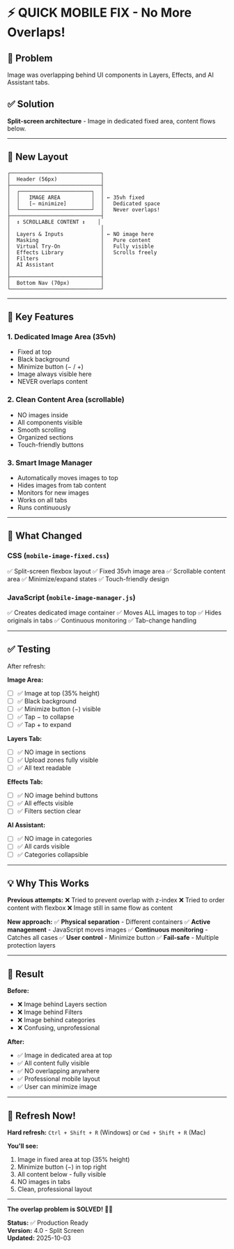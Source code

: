 # ⚡ QUICK MOBILE FIX - No More Overlaps!

## 🚨 Problem
Image was overlapping behind UI components in Layers, Effects, and AI Assistant tabs.

## ✅ Solution
**Split-screen architecture** - Image in dedicated fixed area, content flows below.

---

## 📐 New Layout

```
┌─────────────────────────────┐
│  Header (56px)              │
├─────────────────────────────┤
│  ┌───────────────────────┐  │
│  │   IMAGE AREA          │  │ ← 35vh fixed
│  │   [− minimize]        │  │   Dedicated space
│  └───────────────────────┘  │   Never overlaps!
├─────────────────────────────┤
│  ↕️ SCROLLABLE CONTENT ↕️    │
│                             │
│  Layers & Inputs            │ ← NO image here
│  Masking                    │   Pure content
│  Virtual Try-On             │   Fully visible
│  Effects Library            │   Scrolls freely
│  Filters                    │
│  AI Assistant               │
│                             │
├─────────────────────────────┤
│  Bottom Nav (70px)          │
└─────────────────────────────┘
```

---

## 🎯 Key Features

### 1. **Dedicated Image Area** (35vh)
- Fixed at top
- Black background
- Minimize button (− / +)
- Image always visible here
- NEVER overlaps content

### 2. **Clean Content Area** (scrollable)
- NO images inside
- All components visible
- Smooth scrolling
- Organized sections
- Touch-friendly buttons

### 3. **Smart Image Manager**
- Automatically moves images to top
- Hides images from tab content
- Monitors for new images
- Works on all tabs
- Runs continuously

---

## 🚀 What Changed

### CSS (`mobile-image-fixed.css`)
✅ Split-screen flexbox layout
✅ Fixed 35vh image area
✅ Scrollable content area
✅ Minimize/expand states
✅ Touch-friendly design

### JavaScript (`mobile-image-manager.js`)
✅ Creates dedicated image container
✅ Moves ALL images to top
✅ Hides originals in tabs
✅ Continuous monitoring
✅ Tab-change handling

---

## ✅ Testing

After refresh:

**Image Area:**
- [ ] ✅ Image at top (35% height)
- [ ] ✅ Black background
- [ ] ✅ Minimize button (−) visible
- [ ] ✅ Tap − to collapse
- [ ] ✅ Tap + to expand

**Layers Tab:**
- [ ] ✅ NO image in sections
- [ ] ✅ Upload zones fully visible
- [ ] ✅ All text readable

**Effects Tab:**
- [ ] ✅ NO image behind buttons
- [ ] ✅ All effects visible
- [ ] ✅ Filters section clear

**AI Assistant:**
- [ ] ✅ NO image in categories
- [ ] ✅ All cards visible
- [ ] ✅ Categories collapsible

---

## 💡 Why This Works

**Previous attempts:**
❌ Tried to prevent overlap with z-index
❌ Tried to order content with flexbox
❌ Image still in same flow as content

**New approach:**
✅ **Physical separation** - Different containers
✅ **Active management** - JavaScript moves images
✅ **Continuous monitoring** - Catches all cases
✅ **User control** - Minimize button
✅ **Fail-safe** - Multiple protection layers

---

## 🎉 Result

**Before:**
- ❌ Image behind Layers section
- ❌ Image behind Filters
- ❌ Image behind categories
- ❌ Confusing, unprofessional

**After:**
- ✅ Image in dedicated area at top
- ✅ All content fully visible
- ✅ NO overlapping anywhere
- ✅ Professional mobile layout
- ✅ User can minimize image

---

## 🔄 Refresh Now!

**Hard refresh:** `Ctrl + Shift + R` (Windows) or `Cmd + Shift + R` (Mac)

**You'll see:**
1. Image in fixed area at top (35% height)
2. Minimize button (−) in top right
3. All content below - fully visible
4. NO images in tabs
5. Clean, professional layout

---

**The overlap problem is SOLVED!** 🚀📱

**Status:** ✅ Production Ready  
**Version:** 4.0 - Split Screen  
**Updated:** 2025-10-03

